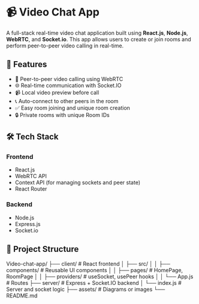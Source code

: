 # 📹 Video Chat App

A full-stack real-time video chat application built using **React.js**, **Node.js**, **WebRTC**, and **Socket.io**.
This app allows users to create or join rooms and perform peer-to-peer video calling in real-time.

## 🚀 Features

- 🔗 Peer-to-peer video calling using WebRTC
- 🌐 Real-time communication with Socket.IO
- 📹 Local video preview before call
- 📞 Auto-connect to other peers in the room
- ✅ Easy room joining and unique room creation
- 🔒 Private rooms with unique Room IDs

## 🛠️ Tech Stack

### Frontend
- React.js
- WebRTC API
- Context API (for managing sockets and peer state)
- React Router

### Backend
- Node.js
- Express.js
- Socket.io

## 📁 Project Structure

Video-chat-app/
├── client/ # React frontend
│ ├── src/
│ │ ├── components/ # Reusable UI components
│ │ ├── pages/ # HomePage, RoomPage
│ │ ├── providers/ # useSocket, usePeer hooks
│ │ └── App.js # Routes
├── server/ # Express + Socket.IO backend
│ └── index.js # Server and socket logic
├── assets/ # Diagrams or images
└── README.md





